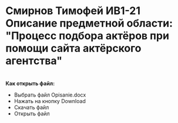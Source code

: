 <h1><b>Смирнов Тимофей ИВ1-21<br>Описание предметной области: "Процесс подбора актёров при помощи сайта актёрского агентства"</h1></b> <br>
<b>Как открыть файл:</b>
  <ul><li>Выбрать файл Opisanie.docx</li>
      <li>Нажать на кнопку Download</li>
      <li>Скачать файл</li>
      <li>Открыть файл</li></ul>